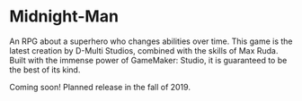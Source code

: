 # Midnight-Man
An RPG about a superhero who changes abilities over time. This game is the latest creation by D-Multi Studios, combined with the skills of Max Ruda. Built with the immense power of GameMaker: Studio, it is guaranteed to be the best of its kind.

Coming soon! Planned release in the fall of 2019.
